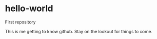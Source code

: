 # hello-world
First repository

This is me getting to know github. Stay on the lookout for things to come.
